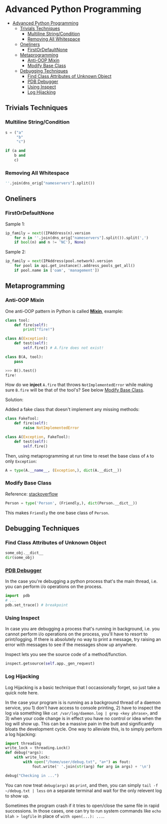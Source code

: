 # Advanced Python Programming

- [Advanced Python Programming](#advanced-python-programming)
  - [Trivials Techniques](#trivials-techniques)
    - [Multiline String/Condition](#multiline-stringcondition)
    - [Removing All Whitespace](#removing-all-whitespace)
  - [Oneliners](#oneliners)
    - [FirstOrDefaultNone](#firstordefaultnone)
  - [Metaprogramming](#metaprogramming)
    - [Anti-OOP Mixin](#anti-oop-mixin)
    - [Modify Base Class](#modify-base-class)
  - [Debugging Techniques](#debugging-techniques)
    - [Find Class Attributes of Unknown Object](#find-class-attributes-of-unknown-object)
    - [PDB Debugger](#pdb-debugger)
    - [Using Inspect](#using-inspect)
    - [Log Hijacking](#log-hijacking)

## Trivials Techniques

### Multiline String/Condition

```python
s = ("a"
     "b"
     "c")

if (a and
    b and
    c)
```

### Removing All Whitespace

```python
''.join(dns_orig["nameservers"].split())
```

## Oneliners

### FirstOrDefaultNone

Sample 1:

```python
ip_family = next((IPAddress(n).version
    for n in ''.join(dns_orig["nameservers"].split()).split(',')
    if bool(n) and n != 'NC'), None)
```

Sample 2:

```python
ip_family = next(IPAddress(pool.network).version
    for pool in api.get_instance().address_pools_get_all()
    if pool.name in ['oam', 'management'])
```

## Metaprogramming

### Anti-OOP Mixin

One anti-OOP pattern in Python is called [**Mixin**](https://en.wikipedia.org/wiki/Mixin), example:

```python
class tool:
    def fire(self):
        print("fire!")

class A(Exception):
    def test(self):
        self.fire() # A.fire does not exist!

class B(A, tool):
    pass

>>> B().test()
fire!
```

How do we **inject** `A.fire` that throws `NotImplementedError` while making sure `B.fire` will be that of the tool's? See below [Modify Base Class](#modify-base-class).

Solution:

Added a fake class that doesn't implement any missing methods:

```python
class FakeTool:
    def fire(self):
        raise NotImplementedError

class A(Exception, FakeTool):
    def test(self):
        self.fire()
```

Then, using metaprogramming at run time to reset the base class of `A` to only `Exception`:

```python
A = type(A.__name__, (Exception,), dict(A.__dict__))
```

### Modify Base Class

Reference: [stackoverflow](https://stackoverflow.com/questions/9539052/how-to-dynamically-change-base-class-of-instances-at-runtime)

```python
Person = type('Person', (Friendly,), dict(Person.__dict__))
```

This makes `Friendly` the one base class of `Person`.

## Debugging Techniques

### Find Class Attributes of Unknown Object

```python
some_obj.__dict__
dir(some_obj)
```

### [PDB Debugger](https://docs.python.org/3/library/pdb.html)

In the case you're debugging a python process that's the main thread, i.e. you can perform i/o operations on the process.

```python
import  pdb
# ...
pdb.set_trace() # breakpoint
```

### Using Inspect

In case you are debugging a process that's running in background, i.e. you cannot perform i/o operations on the process, you'll have to resort to print/logging. If there is absolutely no way to print a message, try raising an error with messages to see if the messages show up anywhere.

Inspect lets you see the source code of a method/function.

```python
inspect.getsource(self.app._gen_request)
```

### Log Hijacking

Log Hijacking is a basic technique that I occassionally forget, so just take a quick note here.

In the case your program is is running as a background thread of a daemon service, you 1) don't have access to console printing, 2) have to inspect the log via something like `cat /var/log/daemon.log | grep <key phrase>`, and 3) when your code change is in effect you have no control or idea when the log will show up.
This can be a massive pain in the butt and significantly bloats the development cycle.
One way to alleviate this, is to simply perform a log hijacking:

```python
import threading
write_lock = threading.Lock()
def debug(*args):
    with write_lock:
        with open("/home/user/debug.txt", "a+") as fout:
            fout.write(' '.join(str(arg) for arg in args) + '\n')

debug("Checking in ...")
```

You can now treat `debug(args)` as `print`, and then, you can simply `tail -f ~/debug.txt | less` on a separate terminal and wait for the only relevent log to show up.

Sometimes the program crash if it tries to open/close the same file in rapid successions.
In those cases, one can try to run system commands like `echo blah > logfile` in place of `with open(...): ...`.

